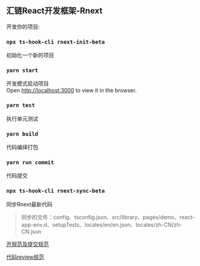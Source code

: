 ## 汇链React开发框架-Rnext

开发你的项目:

### `npx ts-hook-cli rnext-init-beta`
初始化一个新的项目

### `yarn start`

开发模式启动项目<br />
Open [http://localhost:3000](http://localhost:3000) to view it in the browser.

### `yarn test`

执行单元测试

### `yarn build`

代码编绎打包

### `yarn run commit`
代码提交

### `npx ts-hook-cli rnext-sync-beta`
同步Rnext最新代码
> 同步的文件：config、tsconfig.json、src/library、pages/demo、react-app-env.d、setupTests、locales/en/en.json、locales/zh-CN/zh-CN.json

[开规范及提交规范](https://www.kdocs.cn/p/76176114136?from=docs&source=docsWeb)

[代码review规范](https://www.kdocs.cn/ent/623922707/1095624827/76178836065)

